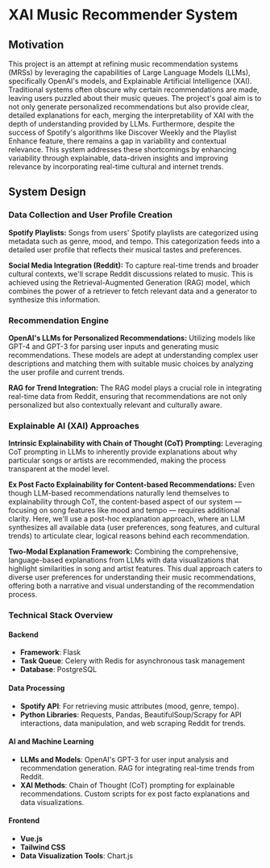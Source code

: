 # XAI Music Recommender System

## Motivation
This project is an attempt at refining music recommendation systems (MRSs) by leveraging the capabilities of Large Language Models (LLMs), specifically OpenAI's models, and Explainable Artificial Intelligence (XAI). Traditional systems often obscure why certain recommendations are made, leaving users puzzled about their music queues. The project's goal aim is to not only generate personalized recommendations but also provide clear, detailed explanations for each, merging the interpretability of XAI with the depth of understanding provided by LLMs. Furthermore, despite the success of Spotify's algorithms like Discover Weekly and the Playlist Enhance feature, there remains a gap in variability and contextual relevance. This system addresses these shortcomings by enhancing variability through explainable, data-driven insights and improving relevance by incorporating real-time cultural and internet trends.


## System Design
### Data Collection and User Profile Creation
**Spotify Playlists:** Songs from users' Spotify playlists are categorized using metadata such as genre, mood, and tempo. This categorization feeds into a detailed user profile that reflects their musical tastes and preferences.

**Social Media Integration (Reddit):** To capture real-time trends and broader cultural contexts, we'll scrape Reddit discussions related to music. This is achieved using the Retrieval-Augmented Generation (RAG) model, which combines the power of a retriever to fetch relevant data and a generator to synthesize this information.
### Recommendation Engine
**OpenAI's LLMs for Personalized Recommendations:** Utilizing models like GPT-4 and GPT-3 for parsing user inputs and generating music recommendations. These models are adept at understanding complex user descriptions and matching them with suitable music choices by analyzing the user profile and current trends.

**RAG for Trend Integration:** The RAG model plays a crucial role in integrating real-time data from Reddit, ensuring that recommendations are not only personalized but also contextually relevant and culturally aware.
### Explainable AI (XAI) Approaches
**Intrinsic Explainability with Chain of Thought (CoT) Prompting:** Leveraging CoT prompting in LLMs to inherently provide explanations about why particular songs or artists are recommended, making the process transparent at the model level.

**Ex Post Facto Explainability for Content-based Recommendations:** Even though LLM-based recommendations naturally lend themselves to explainability through CoT, the content-based aspect of our system — focusing on song features like mood and tempo — requires additional clarity. Here, we'll use a post-hoc explanation approach, where an LLM synthesizes all available data (user preferences, song features, and cultural trends) to articulate clear, logical reasons behind each recommendation.

**Two-Modal Explanation Framework:** Combining the comprehensive, language-based explanations from LLMs with data visualizations that highlight similarities in song and artist features. This dual approach caters to diverse user preferences for understanding their music recommendations, offering both a narrative and visual understanding of the recommendation process.

### Technical Stack Overview

#### Backend
- **Framework**: Flask
- **Task Queue**: Celery with Redis for asynchronous task management
- **Database**: PostgreSQL

#### Data Processing
- **Spotify API**: For retrieving music attributes (mood, genre, tempo).
- **Python Libraries**: Requests, Pandas, BeautifulSoup/Scrapy for API interactions, data manipulation, and web scraping Reddit for trends.

#### AI and Machine Learning
- **LLMs and Models**: OpenAI's GPT-3 for user input analysis and recommendation generation. RAG for integrating real-time trends from Reddit.
- **XAI Methods**: Chain of Thought (CoT) prompting for explainable recommendations. Custom scripts for ex post facto explanations and data visualizations.

#### Frontend
- **Vue.js**
- **Tailwind CSS**
- **Data Visualization Tools**: Chart.js
